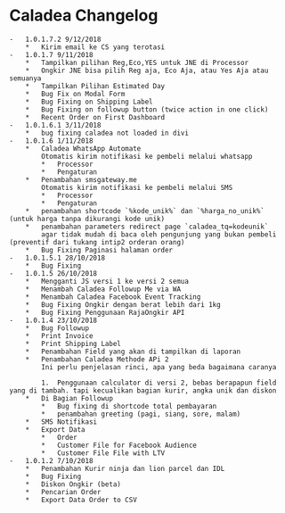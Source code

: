 #  Caladea Changelog
    -   1.0.1.7.2 9/12/2018
        *   Kirim email ke CS yang terotasi
    -   1.0.1.7 9/11/2018
        *   Tampilkan pilihan Reg,Eco,YES untuk JNE di Processor
        *   Ongkir JNE bisa pilih Reg aja, Eco Aja, atau Yes Aja atau semuanya
        *   Tampilkan Pilihan Estimated Day
        *   Bug Fix on Modal Form
        *   Bug Fixing on Shipping Label
        *   Bug Fixing on followup button (twice action in one click)
        *   Recent Order on First Dashboard
    -   1.0.1.6.1 3/11/2018
        *   bug fixing caladea not loaded in divi
    -   1.0.1.6 1/11/2018
        *   Caladea WhatsApp Automate  
            Otomatis kirim notifikasi ke pembeli melalui whatsapp
            *   Processor
            *   Pengaturan
        *   Penambahan smsgateway.me  
            Otomatis kirim notifikasi ke pembeli melalui SMS
            *   Processor
            *   Pengaturan
        *   penambahan shortcode `%kode_unik%` dan `%harga_no_unik%` (untuk harga tanpa dikurangi kode unik)
        *   penambahan parameters redirect page `caladea_tq=kodeunik`  
            agar tidak mudah di baca oleh pengunjung yang bukan pembeli (preventif dari tukang intip2 orderan orang)
        *   Bug Fixing Paginasi halaman order
    -   1.0.1.5.1 28/10/2018
        *   Bug Fixing
    -   1.0.1.5 26/10/2018
        *   Mengganti JS versi 1 ke versi 2 semua
        *   Menambah Caladea Followup Me via WA
        *   Menambah Caladea Facebook Event Tracking
        *   Bug Fixing Ongkir dengan berat lebih dari 1kg
        *   Bug Fixing Penggunaan RajaOngkir API
    -   1.0.1.4 23/10/2018
        *   Bug Followup
        *   Print Invoice
        *   Print Shipping Label
        *   Penambahan Field yang akan di tampilkan di laporan
        *   Penambahan Caladea Methode APi 2  
            Ini perlu penjelasan rinci, apa yang beda bagaimana caranya  

            1.  Penggunaan calculator di versi 2, bebas berapapun field yang di tambah. tapi kecualikan bagian kurir, angka unik dan diskon
        *   Di Bagian Followup
            *   Bug fixing di shortcode total pembayaran
            *   penambahan greeting (pagi, siang, sore, malam)
        *   SMS Notifikasi
        *   Export Data
            *   Order
            *   Customer File for Facebook Audience
            *   Customer File File with LTV
    -   1.0.1.2 7/10/2018
        *   Penambahan Kurir ninja dan lion parcel dan IDL
        *   Bug Fixing
        *   Diskon Ongkir (beta)
        *   Pencarian Order
        *   Export Data Order to CSV
